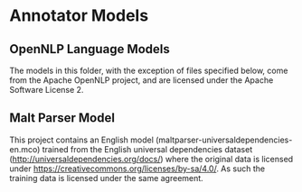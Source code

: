 # Annotator Models

## OpenNLP Language Models

The models in this folder, with the exception of files specified below, come from the Apache OpenNLP project, and are licensed under the Apache Software License 2.

## Malt Parser Model

This project contains an English model (maltparser-universaldependencies-en.mco) trained from the English universal dependencies dataset (<http://universaldependencies.org/docs/>) where the original data is licensed under <https://creativecommons.org/licenses/by-sa/4.0/>. As such the training data is licensed under the same agreement.
